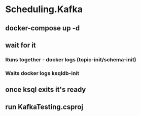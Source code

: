 # Scheduling.Kafka
## docker-compose up -d
## wait for it
### Runs together - docker logs (topic-init/schema-init)
### Waits docker logs ksqldb-init
## once ksql exits it's ready
## run KafkaTesting.csproj
